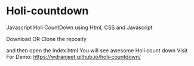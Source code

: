 # Holi-countdown
Javascript Holi CountDown using Html, CSS and Javascript

Download OR Clone the reposity

and then open the index.html 
You will see awesome Holi count down
Visit For Demo: https://wdranjeet.github.io/holi-countdown/

